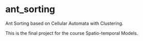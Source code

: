 # ant_sorting
Ant Sorting based on Cellular Automata with Clustering.

This is the final project for the course Spatio-temporal Models.
